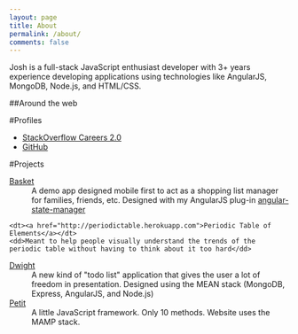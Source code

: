 ```yaml
---
layout: page
title: About
permalink: /about/
comments: false
---
```


Josh is a full-stack JavaScript enthusiast developer with 3+ years experience developing applications using technologies like AngularJS, MongoDB, Node.js, and HTML/CSS.

##Around the web

#Profiles
<ul class="unstyled">
	<li><a href="http://careers.stackoverflow.com/joshbeam">StackOverflow Careers 2.0</a></li>
	<li><a href="https://github.com/joshbeam/">GitHub</a></li>
</ul>

#Projects
<dl>
	<dt><a href="http://joshbeam.github.io/Basket">Basket</a></dt>
	<dd>A demo app designed mobile first to act as a shopping list manager for families, friends, etc. Designed with my AngularJS plug-in <a href="http://github.com/joshbeam/angular-state-manager">angular-state-manager</a></dd>

	<dt><a href="http://periodictable.herokuapp.com">Periodic Table of Elements</a></dt>
	<dd>Meant to help people visually understand the trends of the periodic table without having to think about it too hard</dd>

<dt><a href="https://whiteboardapp.herokuapp.com">Dwight</a></dt>
	<dd>A new kind of "todo list" application that gives the user a lot of freedom in presentation. Designed using the MEAN stack (MongoDB, Express, AngularJS, and Node.js)</dd>

<dt><a href="http://www.petitjs.com">Petit</a></dt>
	<dd>A little JavaScript framework. Only 10 methods. Website uses the MAMP stack.</dd>
</dl>